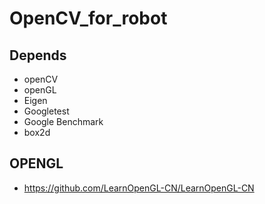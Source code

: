 # OpenCV_for_robot

## Depends

- openCV
- openGL
- Eigen
- Googletest
- Google Benchmark
- box2d

## OPENGL

- https://github.com/LearnOpenGL-CN/LearnOpenGL-CN
